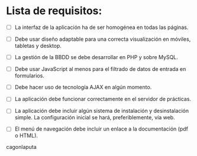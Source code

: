# Lista de requisitos:

- [ ] La interfaz de la aplicación ha de ser homogénea en todas las páginas.
- [ ] Debe usar diseño adaptable para una correcta visualización en móviles, tabletas y desktop.
- [ ] La gestión de la BBDD se debe desarrollar en PHP y sobre MySQL.
- [ ] Debe usar JavaScript al menos para el filtrado de datos de entrada en formularios.
- [ ] Debe hacer uso de tecnología AJAX en algún momento.
- [ ] La aplicación debe funcionar correctamente en el servidor de prácticas.
- [ ] La aplicación debe incluir algún sistema de instalación y desinstalación simple. La configuración inicial se hará, preferiblemente, vía web.
- [ ] El menú de navegación debe incluir un enlace a la documentación (pdf o HTML).



cagonlaputa
